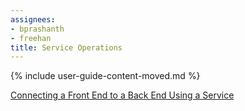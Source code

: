 ```yaml
---
assignees:
- bprashanth
- freehan
title: Service Operations
---
```


{% include user-guide-content-moved.md %}

[Connecting a Front End to a Back End Using a Service](/docs/tutorials/connecting-apps/connecting-frontend-backend/)
